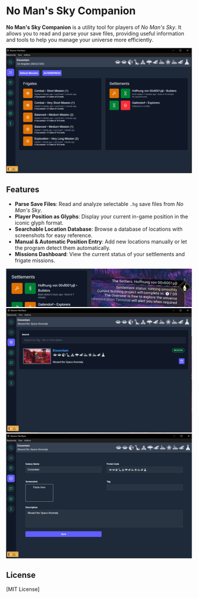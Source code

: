# No Man's Sky Companion

**No Man's Sky Companion** is a utility tool for players of *No Man's Sky*. It allows you to read and parse your save files, providing useful information and tools to help you manage your universe more efficiently.  

![Screenshot of No Man's Sky Companion](screenshots/1.PNG)

## Features

- **Parse Save Files**: Read and analyze selectable `.hg` save files from *No Man's Sky*.  
- **Player Position as Glyphs**: Display your current in-game position in the iconic glyph format.  
- **Searchable Location Database**: Browse a database of locations with screenshots for easy reference.  
- **Manual & Automatic Position Entry**: Add new locations manually or let the program detect them automatically.  
- **Missions Dashboard**: View the current status of your settlements and frigate missions.  

![Screenshot of No Man's Sky Companion](screenshots/2.PNG)
![Screenshot of No Man's Sky Companion](screenshots/3.PNG)
![Screenshot of No Man's Sky Companion](screenshots/4.PNG)

## License
[MIT License]  
